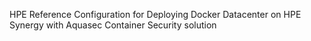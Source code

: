 HPE Reference Configuration for Deploying Docker Datacenter on HPE Synergy with Aquasec Container Security solution
